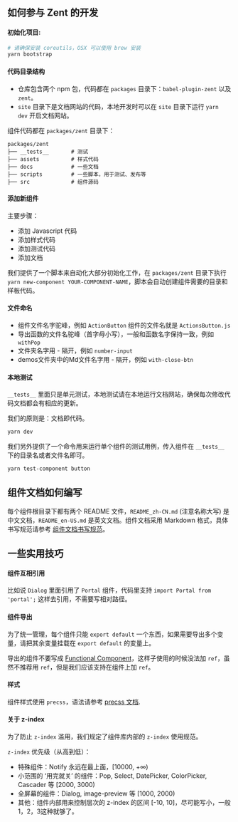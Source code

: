 ## 如何参与 Zent 的开发

#### 初始化项目:

```bash
# 请确保安装 coreutils，OSX 可以使用 brew 安装
yarn bootstrap
```

#### 代码目录结构

- 仓库包含两个 npm 包，代码都在 `packages` 目录下：`babel-plugin-zent` 以及 `zent`。
- `site` 目录下是文档网站的代码，本地开发时可以在 `site` 目录下运行 `yarn dev` 开启文档网站。

组件代码都在 `packages/zent` 目录下：

```
packages/zent
├── __tests__       # 测试
├── assets          # 样式代码
├── docs            # 一些文档
├── scripts         # 一些脚本，用于测试、发布等
├── src             # 组件源码
```

#### 添加新组件

主要步骤：

- 添加 Javascript 代码
- 添加样式代码
- 添加测试代码
- 添加文档

我们提供了一个脚本来自动化大部分初始化工作，在 `packages/zent` 目录下执行 `yarn new-component YOUR-COMPONENT-NAME`，脚本会自动创建组件需要的目录和样板代码。

#### 文件命名

* 组件文件名字驼峰，例如 `ActionButton` 组件的文件名就是 `ActionsButton.js`
* 导出函数的文件名驼峰（首字母小写），一般和函数名字保持一致，例如 `withPop`
* 文件夹名字用 - 隔开，例如 `number-input`
* demos文件夹中的Md文件名字用 - 隔开，例如 `with-close-btn`

#### 本地测试

`__tests__` 里面只是单元测试，本地测试请在本地运行文档网站，确保每次修改代码文档都会有相应的更新。

我们的原则是：文档即代码。

```bash
yarn dev
```

我们另外提供了一个命令用来运行单个组件的测试用例，传入组件在 `__tests__` 下的目录名或者文件名即可。

```bash
yarn test-component button
```

## 组件文档如何编写

每个组件根目录下都有两个 README 文件，`README_zh-CN.md` (注意名称大写) 是中文文档，`README_en-US.md` 是英文文档。组件文档采用 Markdown 格式，具体书写规范请参考 [组件文档书写规范](markdown)。

## 一些实用技巧

#### 组件互相引用

比如说 `Dialog` 里面引用了 `Portal` 组件，代码里支持 `import Portal from 'portal';` 这样去引用，不需要写相对路径。

#### 组件导出

为了统一管理，每个组件只能 `export default` 一个东西，如果需要导出多个变量，请把其余变量挂载在 `export default` 的变量上。

导出的组件不要写成 [Functional Component](https://facebook.github.io/react/docs/refs-and-the-dom.html#refs-and-functional-components)，这样子使用的时候没法加 `ref`，虽然不推荐用 `ref`，但是我们应该支持在组件上加 `ref`。

#### 样式

组件样式使用 `precss`，语法请参考 [precss 文档](https://github.com/jonathantneal/precss).

#### 关于 z-index

为了防止 `z-index` 滥用，我们规定了组件库内部的 `z-index` 使用规范。

`z-index` 优先级（从高到低）：

* 特殊组件：Notify 永远在最上面，[10000, +∞)
* 小范围的 ‘用完就关’ 的组件：Pop, Select, DatePicker, ColorPicker, Cascader 等 [2000, 3000)
* 全屏幕的组件：Dialog, image-preview 等 [1000, 2000)
* 其他：组件内部用来控制层次的 z-index 的区间 [-10, 10]，尽可能写小，一般1，2，3这种就够了。
